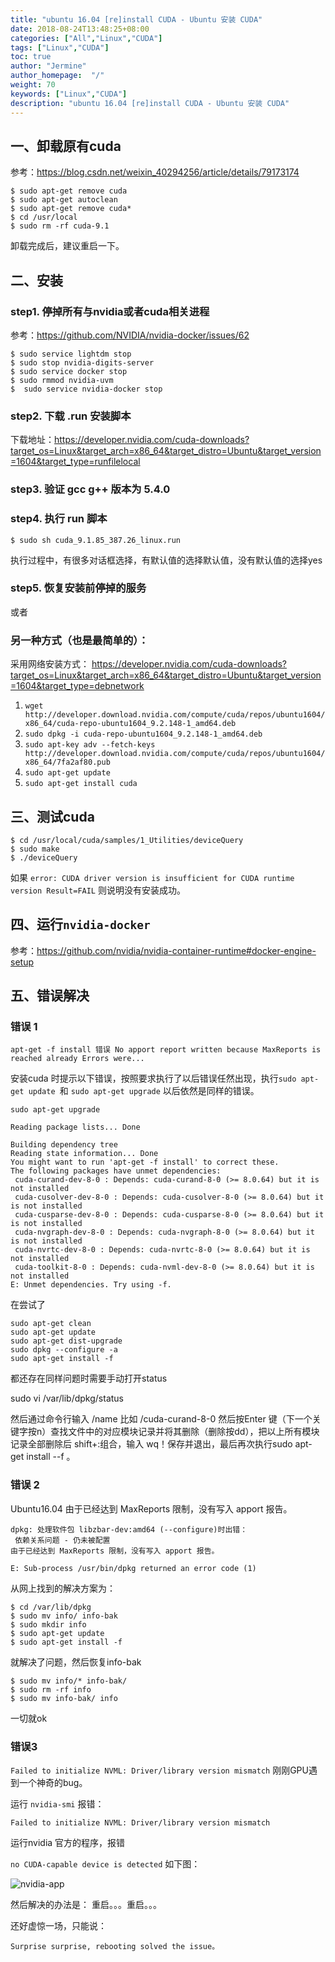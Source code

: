 ```yaml
---
title: "ubuntu 16.04 [re]install CUDA - Ubuntu 安装 CUDA"
date: 2018-08-24T13:48:25+08:00
categories: ["All","Linux","CUDA"]
tags: ["Linux","CUDA"]
toc: true
author: "Jermine"
author_homepage:  "/"
weight: 70
keywords: ["Linux","CUDA"]
description: "ubuntu 16.04 [re]install CUDA - Ubuntu 安装 CUDA"
---
```


## 一、卸载原有cuda

参考：https://blog.csdn.net/weixin_40294256/article/details/79173174

```
$ sudo apt-get remove cuda
$ sudo apt-get autoclean
$ sudo apt-get remove cuda*
$ cd /usr/local
$ sudo rm -rf cuda-9.1

```

卸载完成后，建议重启一下。

## 二、安装

### step1. 停掉所有与nvidia或者cuda相关进程

参考：https://github.com/NVIDIA/nvidia-docker/issues/62

```
$ sudo service lightdm stop
$ sudo stop nvidia-digits-server
$ sudo service docker stop
$ sudo rmmod nvidia-uvm
$  sudo service nvidia-docker stop
```

### step2. 下载 .run 安装脚本

下载地址：https://developer.nvidia.com/cuda-downloads?target_os=Linux&target_arch=x86_64&target_distro=Ubuntu&target_version=1604&target_type=runfilelocal

### step3. 验证 gcc g++ 版本为 5.4.0

### step4. 执行 run 脚本

```
$ sudo sh cuda_9.1.85_387.26_linux.run
```
执行过程中，有很多对话框选择，有默认值的选择默认值，没有默认值的选择yes

### step5. 恢复安装前停掉的服务

或者

### 另一种方式（也是最简单的）：

采用网络安装方式：
https://developer.nvidia.com/cuda-downloads?target_os=Linux&target_arch=x86_64&target_distro=Ubuntu&target_version=1604&target_type=debnetwork


1. `wget http://developer.download.nvidia.com/compute/cuda/repos/ubuntu1604/x86_64/cuda-repo-ubuntu1604_9.2.148-1_amd64.deb`
2. `sudo dpkg -i cuda-repo-ubuntu1604_9.2.148-1_amd64.deb`
3. `sudo apt-key adv --fetch-keys http://developer.download.nvidia.com/compute/cuda/repos/ubuntu1604/x86_64/7fa2af80.pub`
4. `sudo apt-get update`
5. `sudo apt-get install cuda`

## 三、测试cuda

```
$ cd /usr/local/cuda/samples/1_Utilities/deviceQuery 
$ sudo make
$ ./deviceQuery
```

如果
`error: CUDA driver version is insufficient for CUDA runtime version Result=FAIL`
则说明没有安装成功。

## 四、运行`nvidia-docker`

参考：https://github.com/nvidia/nvidia-container-runtime#docker-engine-setup

## 五、错误解决


### 错误 1 

```
apt-get -f install 错误 No apport report written because MaxReports is reached already Errors were...
```

安装cuda 时提示以下错误，按照要求执行了以后错误任然出现，执行`sudo apt-get update `和 `sudo apt-get upgrade` 以后依然是同样的错误。

```
sudo apt-get upgrade

Reading package lists... Done

Building dependency tree       
Reading state information... Done
You might want to run 'apt-get -f install' to correct these.
The following packages have unmet dependencies:
 cuda-curand-dev-8-0 : Depends: cuda-curand-8-0 (>= 8.0.64) but it is not installed
 cuda-cusolver-dev-8-0 : Depends: cuda-cusolver-8-0 (>= 8.0.64) but it is not installed
 cuda-cusparse-dev-8-0 : Depends: cuda-cusparse-8-0 (>= 8.0.64) but it is not installed
 cuda-nvgraph-dev-8-0 : Depends: cuda-nvgraph-8-0 (>= 8.0.64) but it is not installed
 cuda-nvrtc-dev-8-0 : Depends: cuda-nvrtc-8-0 (>= 8.0.64) but it is not installed
 cuda-toolkit-8-0 : Depends: cuda-nvml-dev-8-0 (>= 8.0.64) but it is not installed
E: Unmet dependencies. Try using -f.

```

在尝试了 

```
sudo apt-get clean
sudo apt-get update
sudo apt-get dist-upgrade
sudo dpkg --configure -a
sudo apt-get install -f
```
都还存在同样问题时需要手动打开status

sudo vi /var/lib/dpkg/status 

然后通过命令行输入 /name 比如 /cuda-curand-8-0  然后按Enter 键（下一个关键字按n）查找文件中的对应模块记录并将其删除（删除按dd），把以上所有模块记录全部删除后 shift+:组合，输入 wq！保存并退出，最后再次执行sudo apt-get install --f 。

### 错误 2

Ubuntu16.04 由于已经达到 MaxReports 限制，没有写入 apport 报告。

```
dpkg: 处理软件包 libzbar-dev:amd64 (--configure)时出错：
 依赖关系问题 - 仍未被配置
由于已经达到 MaxReports 限制，没有写入 apport 报告。

E: Sub-process /usr/bin/dpkg returned an error code (1)
```

从网上找到的解决方案为：

```
$ cd /var/lib/dpkg  
$ sudo mv info/ info-bak  
$ sudo mkdir info  
$ sudo apt-get update  
$ sudo apt-get install -f  

```
就解决了问题，然后恢复info-bak

```
$ sudo mv info/* info-bak/  
$ sudo rm -rf info  
$ sudo mv info-bak/ info  

```
一切就ok

### 错误3 

`Failed to initialize NVML: Driver/library version mismatch`
刚刚GPU遇到一个神奇的bug。

运行 `nvidia-smi` 报错：

`Failed to initialize NVML: Driver/library version mismatch`

运行nvidia 官方的程序，报错

 `no CUDA-capable device is detected`
如下图： 

![nvidia-app](/img/linux/5.png)
 

然后解决的办法是： 重启。。。重启。。。

还好虚惊一场，只能说：

 `Surprise surprise, rebooting solved the issue。`